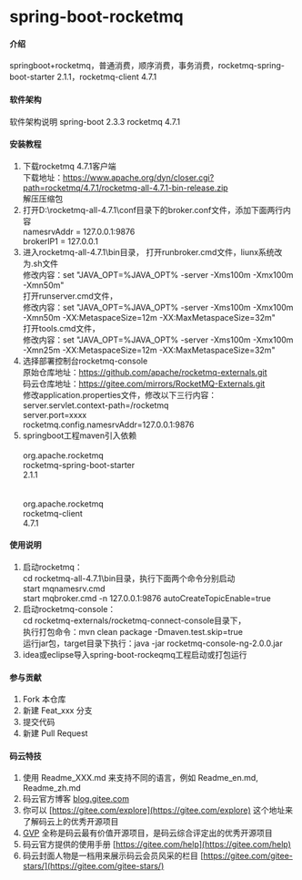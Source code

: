 
# spring-boot-rocketmq

#### 介绍
springboot+rocketmq，普通消费，顺序消费，事务消费，rocketmq-spring-boot-starter 2.1.1，rocketmq-client 4.7.1

#### 软件架构
软件架构说明
spring-boot 2.3.3
rocketmq 4.7.1

#### 安装教程

1.  下载rocketmq 4.7.1客户端  
    下载地址：https://www.apache.org/dyn/closer.cgi?path=rocketmq/4.7.1/rocketmq-all-4.7.1-bin-release.zip  
    解压压缩包  
2.  打开D:\rocketmq-all-4.7.1\conf目录下的broker.conf文件，添加下面两行内容  
    namesrvAddr = 127.0.0.1:9876  
    brokerIP1 = 127.0.0.1  
3.  进入rocketmq-all-4.7.1\bin目录， 
    打开runbroker.cmd文件，liunx系统改为.sh文件  
    修改内容：set "JAVA_OPT=%JAVA_OPT% -server -Xms100m -Xmx100m -Xmn50m"  
    打开runserver.cmd文件，  
    修改内容：set "JAVA_OPT=%JAVA_OPT% -server -Xms100m -Xmx100m -Xmn50m -XX:MetaspaceSize=12m -XX:MaxMetaspaceSize=32m"  
    打开tools.cmd文件，  
    修改内容：set "JAVA_OPT=%JAVA_OPT% -server -Xms100m -Xmx100m -Xmn25m -XX:MetaspaceSize=12m -XX:MaxMetaspaceSize=32m"  
3.  选择部署控制台rocketmq-console  
    原始仓库地址：https://github.com/apache/rocketmq-externals.git  
    码云仓库地址：https://gitee.com/mirrors/RocketMQ-Externals.git  
    修改application.properties文件，修改以下三行内容：  
    server.servlet.context-path=/rocketmq  
    server.port=xxxx  
    rocketmq.config.namesrvAddr=127.0.0.1:9876  
4.  springboot工程maven引入依赖  
    <dependency>  
      <groupId>org.apache.rocketmq</groupId>  
      <artifactId>rocketmq-spring-boot-starter</artifactId>  
      <version>2.1.1</version>  
    </dependency>  
    <dependency>  
      <groupId>org.apache.rocketmq</groupId>  
      <artifactId>rocketmq-client</artifactId>  
      <version>4.7.1</version>  
    </dependency>  

#### 使用说明
1.  启动rocketmq：  
    cd rocketmq-all-4.7.1\bin目录，执行下面两个命令分别启动  
    start mqnamesrv.cmd  
    start mqbroker.cmd -n 127.0.0.1:9876 autoCreateTopicEnable=true  
2.  启动rocketmq-console：  
    cd rocketmq-externals/rocketmq-connect-console目录下，  
    执行打包命令：mvn clean package -Dmaven.test.skip=true  
    运行jar包，target目录下执行：java -jar rocketmq-console-ng-2.0.0.jar  
3.  idea或eclipse导入spring-boot-rockeqmq工程启动或打包运行  

#### 参与贡献

1.  Fork 本仓库
2.  新建 Feat_xxx 分支
3.  提交代码
4.  新建 Pull Request


#### 码云特技

1.  使用 Readme\_XXX.md 来支持不同的语言，例如 Readme\_en.md, Readme\_zh.md
2.  码云官方博客 [blog.gitee.com](https://blog.gitee.com)
3.  你可以 [https://gitee.com/explore](https://gitee.com/explore) 这个地址来了解码云上的优秀开源项目
4.  [GVP](https://gitee.com/gvp) 全称是码云最有价值开源项目，是码云综合评定出的优秀开源项目
5.  码云官方提供的使用手册 [https://gitee.com/help](https://gitee.com/help)
6.  码云封面人物是一档用来展示码云会员风采的栏目 [https://gitee.com/gitee-stars/](https://gitee.com/gitee-stars/)



